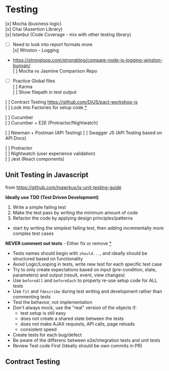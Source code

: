 # Testing

[x] Mocha  (business logic)  
[x] Chai (Assertion Library)  
[x] Istanbul (Code Coverage - mix with other testing library)  
 - [ ] Need to look into report formats more  
[x] Winston - Logging  
 - https://strongloop.com/strongblog/compare-node-js-logging-winston-bunyan/  
[ ] Mocha vs Jasmine Comparison Repo
- [ ] Practice Global files  
[ ] Karma  
[ ] Show filepath in test output  

[ ] Contract Testing https://github.com/DiUS/pact-workshop-js  
[ ] Look into Factories for setup code [*](https://github.com/mawrkus/js-unit-testing-guide#consider-using-factory-functions-in-the-tests)  

[ ] Cucumber    
[ ] Cucumber + E2E (Protractor/Nightwatch)  

[ ] Newman + Postman (API Testing)
[ ] Swagger JS (API Testing based on API Docs)  

[ ] Protractor  
[ ] Nightwatch (user experience validation)  
[ ] Jest  (React components)  

## __Unit Testing in Javascript__  
from https://github.com/mawrkus/js-unit-testing-guide

**Ideally use TDD (Test Driven Development)**
  1. Write a simple failing test
  2. Make the test pass by writing the minimum amount of code
  3. Refactor the code by applying design principles/patterns
-  start by writing the simplest failing test, then adding incrementally more complex test cases

**NEVER comment out tests** - Either fix or remove [*](https://github.com/mawrkus/js-unit-testing-guide#dont-comment-out-tests)

- Tests names should begin with `should...`, and ideally should be structured based on functionality
- Avoid Logic/Looping in tests, write new test for each specific test case
- Try to only create expectations based on input  (pre-condition, state, parameters) and output (result, event, view changes)
- Use `beforeAll` and `beforeEach` to properly re-use setup code for ALL tests
- Use `fit` and `fdescribe` during test writing and development rather than commenting tests
- Test the behavior, not implementation
- Don't always mock, use the "real" version of the objects if:
    - test setup is still easy
    - does not create a shared state between the tests
    - does not make AJAX requests, API calls, page reloads
    - consistent speed
- Create tests for each bug/defect
- Be aware of the differenc between e2e/integration tests and unit tests
- Review Test code First (Ideally should be own commits in PR)

## Contract Testing
